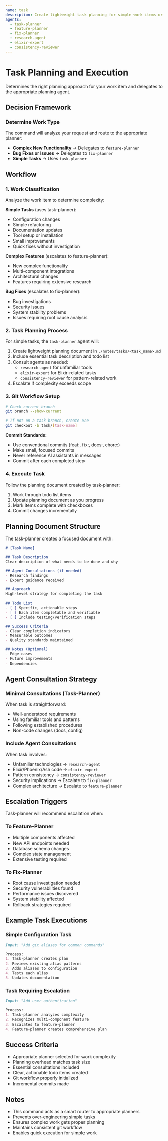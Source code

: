 ```yaml
---
name: task
description: Create lightweight task planning for simple work items or delegate to appropriate specialized planners
agents:
  - task-planner
  - feature-planner
  - fix-planner
  - research-agent
  - elixir-expert
  - consistency-reviewer
---
```


# Task Planning and Execution

Determines the right planning approach for your work item and delegates to the appropriate planning agent.

## Decision Framework

### Determine Work Type

The command will analyze your request and route to the appropriate planner:

- **Complex New Functionality** → Delegates to `feature-planner`
- **Bug Fixes or Issues** → Delegates to `fix-planner`  
- **Simple Tasks** → Uses `task-planner`

## Workflow

### 1. Work Classification

Analyze the work item to determine complexity:

**Simple Tasks** (uses task-planner):
- Configuration changes
- Simple refactoring
- Documentation updates
- Tool setup or installation
- Small improvements
- Quick fixes without investigation

**Complex Features** (escalates to feature-planner):
- New complex functionality
- Multi-component integrations
- Architectural changes
- Features requiring extensive research

**Bug Fixes** (escalates to fix-planner):
- Bug investigations
- Security issues
- System stability problems
- Issues requiring root cause analysis

### 2. Task Planning Process

For simple tasks, the `task-planner` agent will:

1. Create lightweight planning document in `./notes/tasks/<task_name>.md`
2. Include essential task description and todo list
3. Consult agents as needed:
   - `research-agent` for unfamiliar tools
   - `elixir-expert` for Elixir-related tasks
   - `consistency-reviewer` for pattern-related work
4. Escalate if complexity exceeds scope

### 3. Git Workflow Setup

```bash
# Check current branch
git branch --show-current

# If not on a task branch, create one
git checkout -b task/[task-name]
```

**Commit Standards:**
- Use conventional commits (feat:, fix:, docs:, chore:)
- Make small, focused commits
- Never reference AI assistants in messages
- Commit after each completed step

### 4. Execute Task

Follow the planning document created by task-planner:

1. Work through todo list items
2. Update planning document as you progress
3. Mark items complete with checkboxes
4. Commit changes incrementally

## Planning Document Structure

The task-planner creates a focused document with:

```markdown
# [Task Name]

## Task Description
Clear description of what needs to be done and why

## Agent Consultations (if needed)
- Research findings
- Expert guidance received

## Approach
High-level strategy for completing the task

## Todo List
- [ ] Specific, actionable steps
- [ ] Each item completable and verifiable
- [ ] Include testing/verification steps

## Success Criteria
- Clear completion indicators
- Measurable outcomes
- Quality standards maintained

## Notes (Optional)
- Edge cases
- Future improvements
- Dependencies
```

## Agent Consultation Strategy

### Minimal Consultations (Task-Planner)

When task is straightforward:
- Well-understood requirements
- Using familiar tools and patterns
- Following established procedures
- Non-code changes (docs, config)

### Include Agent Consultations

When task involves:
- Unfamiliar technologies → `research-agent`
- Elixir/Phoenix/Ash code → `elixir-expert`
- Pattern consistency → `consistency-reviewer`
- Security implications → Escalate to `fix-planner`
- Complex architecture → Escalate to `feature-planner`

## Escalation Triggers

Task-planner will recommend escalation when:

### To Feature-Planner
- Multiple components affected
- New API endpoints needed
- Database schema changes
- Complex state management
- Extensive testing required

### To Fix-Planner
- Root cause investigation needed
- Security vulnerabilities found
- Performance issues discovered
- System stability affected
- Rollback strategies required

## Example Task Executions

### Simple Configuration Task

```markdown
Input: "Add git aliases for common commands"

Process:
1. Task-planner creates plan
2. Reviews existing alias patterns
3. Adds aliases to configuration
4. Tests each alias
5. Updates documentation
```

### Task Requiring Escalation

```markdown
Input: "Add user authentication"

Process:
1. Task-planner analyzes complexity
2. Recognizes multi-component feature
3. Escalates to feature-planner
4. Feature-planner creates comprehensive plan
```

## Success Criteria

- Appropriate planner selected for work complexity
- Planning overhead matches task size
- Essential consultations included
- Clear, actionable todo items created
- Git workflow properly initialized
- Incremental commits made

## Notes

- This command acts as a smart router to appropriate planners
- Prevents over-engineering simple tasks
- Ensures complex work gets proper planning
- Maintains consistent git workflow
- Enables quick execution for simple work
